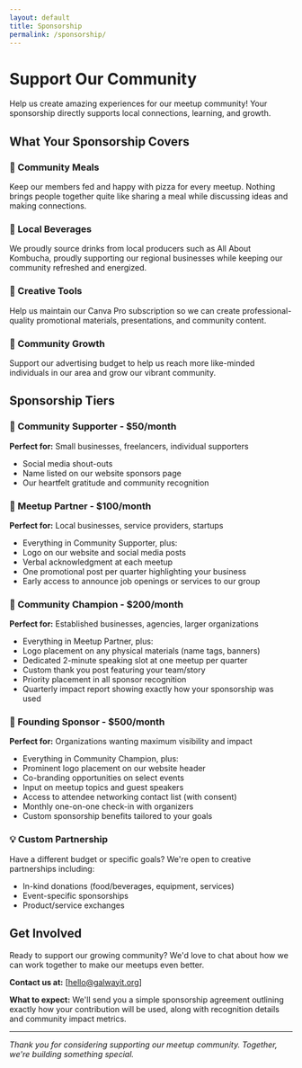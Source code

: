 ```yaml
---
layout: default
title: Sponsorship
permalink: /sponsorship/
---
```


# Support Our Community

Help us create amazing experiences for our meetup community! Your sponsorship directly supports local connections, learning, and growth.

## What Your Sponsorship Covers

### 🍕 Community Meals
Keep our members fed and happy with pizza for every meetup. Nothing brings people together quite like sharing a meal while discussing ideas and making connections.

### 🥤 Local Beverages
We proudly source drinks from local producers such as All About Kombucha, proudly supporting our regional businesses while keeping our community refreshed and energized.

### 🎨 Creative Tools
Help us maintain our Canva Pro subscription so we can create professional-quality promotional materials, presentations, and community content.

### 📢 Community Growth
Support our advertising budget to help us reach more like-minded individuals in our area and grow our vibrant community.

## Sponsorship Tiers

### 🥉 Community Supporter - $50/month
**Perfect for:** Small businesses, freelancers, individual supporters
- Social media shout-outs
- Name listed on our website sponsors page
- Our heartfelt gratitude and community recognition

### 🥈 Meetup Partner - $100/month
**Perfect for:** Local businesses, service providers, startups
- Everything in Community Supporter, plus:
- Logo on our website and social media posts
- Verbal acknowledgment at each meetup
- One promotional post per quarter highlighting your business
- Early access to announce job openings or services to our group

### 🥇 Community Champion - $200/month
**Perfect for:** Established businesses, agencies, larger organizations
- Everything in Meetup Partner, plus:
- Logo placement on any physical materials (name tags, banners)
- Dedicated 2-minute speaking slot at one meetup per quarter
- Custom thank you post featuring your team/story
- Priority placement in all sponsor recognition
- Quarterly impact report showing exactly how your sponsorship was used

### 🌟 Founding Sponsor - $500/month
**Perfect for:** Organizations wanting maximum visibility and impact
- Everything in Community Champion, plus:
- Prominent logo placement on our website header
- Co-branding opportunities on select events
- Input on meetup topics and guest speakers
- Access to attendee networking contact list (with consent)
- Monthly one-on-one check-in with organizers
- Custom sponsorship benefits tailored to your goals

### 💡 Custom Partnership
Have a different budget or specific goals? We're open to creative partnerships including:
- In-kind donations (food/beverages, equipment, services)
- Event-specific sponsorships
- Product/service exchanges

## Get Involved

Ready to support our growing community? We'd love to chat about how we can work together to make our meetups even better.

**Contact us at:** [hello@galwayit.org]

**What to expect:** We'll send you a simple sponsorship agreement outlining exactly how your contribution will be used, along with recognition details and community impact metrics.

---

*Thank you for considering supporting our meetup community. Together, we're building something special.*